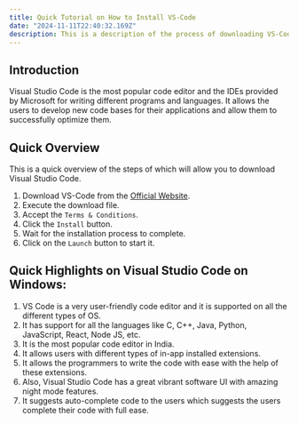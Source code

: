 ```yaml
---
title: Quick Tutorial on How to Install VS-Code
date: "2024-11-11T22:40:32.169Z"
description: This is a description of the process of downloading VS-Code.
---
```


## Introduction

Visual Studio Code is the most popular code editor and the IDEs provided by Microsoft for writing different programs and languages. It allows the users to develop new code bases for their applications and allow them to successfully optimize them.

## Quick Overview

This is a quick overview of the steps of which will allow you to download Visual Studio Code.

1. Download VS-Code from the [Official Website](https://code.visualstudio.com/docs/?dv=win).
2. Execute the download file.
3. Accept the `Terms & Conditions`.
4. Click the `Install` button.
5. Wait for the installation process to complete.
6. Click on the `Launch` button to start it.

## Quick Highlights on Visual Studio Code on Windows:

1. VS Code is a very user-friendly code editor and it is supported on all the different types of OS.
2. It has support for all the languages like C, C++, Java, Python, JavaScript, React, Node JS, etc.
3. It is the most popular code editor in India.
4. It allows users with different types of in-app installed extensions.
5. It allows the programmers to write the code with ease with the help of these extensions.
6. Also, Visual Studio Code has a great vibrant software UI with amazing night mode features.
7. It suggests auto-complete code to the users which suggests the users complete their code with full ease.

